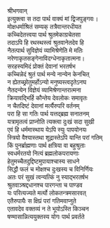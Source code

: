 श्रीभगवान्  
इत्युक्त्वा स तदा पार्थ वाक्यं मां द्विजपुङ्गवः।  
मोक्षधर्माश्रितं सम्यक् तत्रैवान्तरधीयत  
कच्चिदेतत्त्वया पार्थ श्रुतमेकाग्रचेतसा  
तदाऽपि हि रथस्थस्त्वं श्रुतवानेतदेव हि  
नैतत्पार्थ सुविज्ञेयं व्यामिश्रेणेति मे मतिः  
नरेणाकृतसङ्गेनाविदग्धेनाकृतात्मना।  
सरहस्यमिदं प्रोक्तं देवानां भरतर्षभ  
कच्चिन्नेदं श्रुतं पार्थ मन्ये नान्येन केनचित्  
न ह्येतच्छ्रोतुमर्होऽन्यो मनुष्यस्त्वदृतेऽनघ  
नैतदन्येन विज्ञेयं व्यामिश्रेणान्तरात्मना  
क्रियावद्भिर्हि कौन्तेय देवलोकः समावृतः  
न चैतदिष्टं देवानां मर्त्यैरुपरि वर्तनम्  
परा हि सा गतिः पार्थ यत्तद्ब्रह्म सनातनम्  
यत्रामृतत्वं प्राप्नोति त्यक्त्वा दुःखं सदा सुखी  
एवं हि धर्ममास्थाय येऽपि स्युः पापयोनयः  
स्त्रियो वैश्यास्तथा शूद्रास्तेऽपि यान्ति परां गतिम्  
किं पुनर्ब्राह्मणाः पार्थ क्षत्रिया वा बहुश्रुताः  
स्वधर्मरतयो नित्यं ब्रह्मलोकपरायणाः  
हेतुमच्चैतदुद्दिष्टमुपायाश्चास्य साधने  
सिद्धौ फलं च मोक्षश्च दुःखस्य च विनिर्णियः  
अतः परं सुखं त्वन्यत्किं नु स्याद्भरतर्षभ  
श्रुतवाञ्श्रद्दधानश्च पारगन्ता च पाण्डव  
यः परित्यज्यते मर्त्यो लोकतन्त्रमसारवत्  
एतैरुपायैः स क्षिप्रं परां गतिमवाप्नुते  
एतावदेव वक्तव्यं न ते भूयोऽस्ति किञ्चन  
षण्मासान्नित्ययुक्तस्य योगः पार्थ प्रवर्तते   
